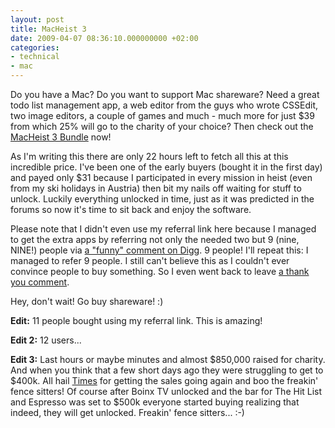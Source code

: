 ```yaml
---
layout: post
title: MacHeist 3
date: 2009-04-07 08:36:10.000000000 +02:00
categories:
- technical
- mac
---
```

Do you have a Mac? Do you want to support Mac shareware? Need a great todo list management app, a web editor from the guys who wrote CSSEdit, two image editors, a couple of games and much - much more for just $39 from which 25% will go to the charity of your choice? Then check out the <a href="http://www.macheist.com">MacHeist 3 Bundle</a> now!

As I'm writing this there are only 22 hours left to fetch all this at this incredible price. I've been one of the early buyers (bought it in the first day) and payed only $31 because I participated in every mission in heist (even from my ski holidays in Austria) then bit my nails off waiting for stuff to unlock. Luckily everything unlocked in time, just as it was predicted in the forums so now it's time to sit back and enjoy the software.

Please note that I didn't even use my referral link here because I managed to get the extra apps by referring not only the needed two but 9 (nine, NINE!) people via <a href="http://digg.com/apple/MacHeist_3_bundle_unveiled?t=24423735#c24423735">a "funny" comment on Digg</a>. 9 people! I'll repeat this: I managed to refer 9 people. I still can't believe this as I couldn't ever convince people to buy something. So I even went back to leave <a href="http://digg.com/apple/MacHeist_3_bundle_unveiled?t=24423735#c24491836">a thank you comment</a>.

Hey, don't wait! Go buy shareware! :)

<strong>Edit:</strong> 11 people bought using my referral link. This is amazing!

<strong>Edit 2:</strong> 12 users...

<strong>Edit 3:</strong> Last hours or maybe minutes and almost $850,000 raised for charity. And when you think that a few short days ago they were struggling to get to $400k. All hail <a href="http://www.acrylicapps.com/times/">Times</a> for getting the sales going again and boo the freakin' fence sitters! Of course after Boinx TV unlocked and the bar for The Hit List and Espresso was set to $500k everyone started buying realizing that indeed, they will get unlocked. Freakin' fence sitters... :-)
